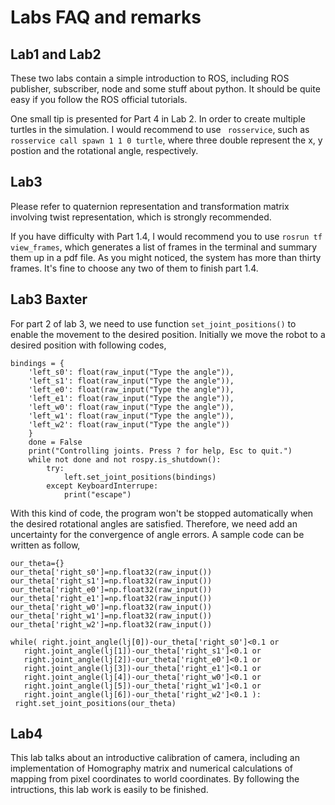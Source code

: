 # Labs FAQ and remarks

## Lab1 and Lab2
These two labs contain a simple introduction to ROS, including ROS publisher, subscriber, node and some stuff about python. It should be quite easy if you follow the ROS official tutorials.

One small tip is presented for Part 4 in Lab 2. In order to create multiple turtles in the simulation. I would recommend to use ` rosservice`, such as `rosservice call spawn 1 1 0 turtle`, where three double represent the x, y postion and the rotational angle, respectively.

## Lab3
Please refer to quaternion representation and transformation matrix involving twist representation, which is strongly recommended.

If you have difficulty with Part 1.4, I would recommend you to use `rosrun tf view_frames`, which generates a list of frames in the terminal and summary them up in a pdf file. As you might noticed, the system has more than thirty frames. It's fine to choose any two of them to finish part 1.4.

## Lab3 Baxter
For part 2 of lab 3, we need to use function `set_joint_positions()` to enable the movement to the desired position. Initially we move the robot to a desired position with following codes, 
```
bindings = {
    'left_s0': float(raw_input("Type the angle")),
    'left_s1': float(raw_input("Type the angle")),
    'left_e0': float(raw_input("Type the angle")),
    'left_e1': float(raw_input("Type the angle")),
    'left_w0': float(raw_input("Type the angle")),
    'left_w1': float(raw_input("Type the angle")),
    'left_w2': float(raw_input("Type the angle"))
    }
    done = False
    print("Controlling joints. Press ? for help, Esc to quit.")
    while not done and not rospy.is_shutdown():
    	try:
    		left.set_joint_positions(bindings)    
    	except KeyboardInterrupe:
    		print("escape")
```
With this kind of code, the program won't be stopped automatically when the desired rotational angles are satisfied. Therefore, we need add an uncertainty for the convergence of angle errors. A sample code can be written as follow,
```
our_theta={}
our_theta['right_s0']=np.float32(raw_input())
our_theta['right_s1']=np.float32(raw_input())
our_theta['right_e0']=np.float32(raw_input())
our_theta['right_e1']=np.float32(raw_input())
our_theta['right_w0']=np.float32(raw_input())
our_theta['right_w1']=np.float32(raw_input())
our_theta['right_w2']=np.float32(raw_input())

while( right.joint_angle(lj[0])-our_theta['right_s0']<0.1 or
   right.joint_angle(lj[1])-our_theta['right_s1']<0.1 or
   right.joint_angle(lj[2])-our_theta['right_e0']<0.1 or
   right.joint_angle(lj[3])-our_theta['right_e1']<0.1 or
   right.joint_angle(lj[4])-our_theta['right_w0']<0.1 or
   right.joint_angle(lj[5])-our_theta['right_w1']<0.1 or
   right.joint_angle(lj[6])-our_theta['right_w2']<0.1 ):
 right.set_joint_positions(our_theta)
```


## Lab4
This lab talks about an introductive calibration of camera, including an implementation of Homography matrix and numerical calculations of mapping from pixel coordinates to world coordinates. By following the intructions, this lab work is easily to be finished. 
